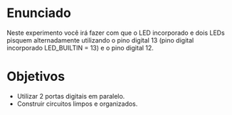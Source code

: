 # Enunciado
Neste experimento você irá fazer com que o LED incorporado e dois LEDs pisquem alternadamente utilizando o pino digital 13 (pino digital incorporado LED_BUILTIN = 13) e o pino digital 12. 

# Objetivos
- Utilizar 2 portas digitais em paralelo.
- Construir circuitos limpos e organizados.
